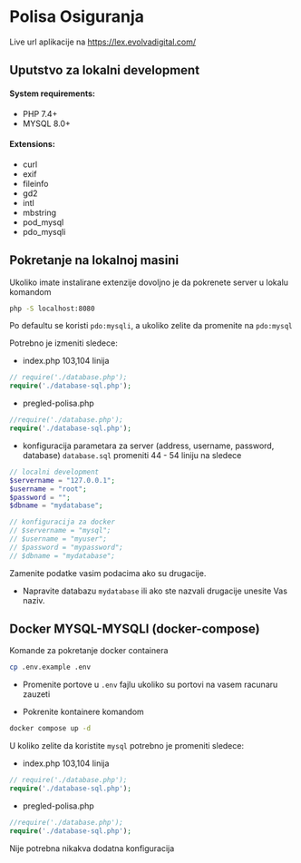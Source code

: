 # Polisa Osiguranja 

Live url aplikacije na https://lex.evolvadigital.com/

## Uputstvo za lokalni development

#### System requirements:
- PHP 7.4+
- MYSQL 8.0+
#### Extensions:
- curl
- exif
- fileinfo
- gd2
- intl
- mbstring
- pod_mysql
- pdo_mysqli

## Pokretanje na lokalnoj masini
Ukoliko imate instalirane extenzije dovoljno je da pokrenete server u lokalu komandom
```bash
php -S localhost:8080
```
Po defaultu se koristi `pdo:mysqli`, a ukoliko zelite da promenite na `pdo:mysql`

Potrebno je izmeniti sledece:
- index.php  103,104 linija
```php
// require('./database.php');
require('./database-sql.php');
```
- pregled-polisa.php
```php
//require('./database.php');
require('./database-sql.php');
```
- konfiguracija parametara za server (address, username, password, database)
`database.sql` promeniti 44 - 54 liniju na sledece
```php
// localni development
$servername = "127.0.0.1";
$username = "root";
$password = "";
$dbname = "mydatabase";

// konfiguracija za docker
// $servername = "mysql";
// $username = "myuser";
// $password = "mypassword";
// $dbname = "mydatabase";
```
Zamenite podatke vasim podacima ako su drugacije.

- Napravite databazu `mydatabase` ili ako ste nazvali drugacije unesite Vas naziv.

## Docker MYSQL-MYSQLI (docker-compose)

Komande za pokretanje docker containera

```bash
cp .env.example .env
```

- Promenite portove u `.env` fajlu ukoliko su portovi na vasem racunaru zauzeti

- Pokrenite kontainere komandom
```bash
docker compose up -d 
```
U koliko zelite da koristite `mysql` potrebno je promeniti sledece:
- index.php  103,104 linija
```php
// require('./database.php');
require('./database-sql.php');
```
- pregled-polisa.php
```php
//require('./database.php');
require('./database-sql.php');
```

Nije potrebna nikakva dodatna konfiguracija